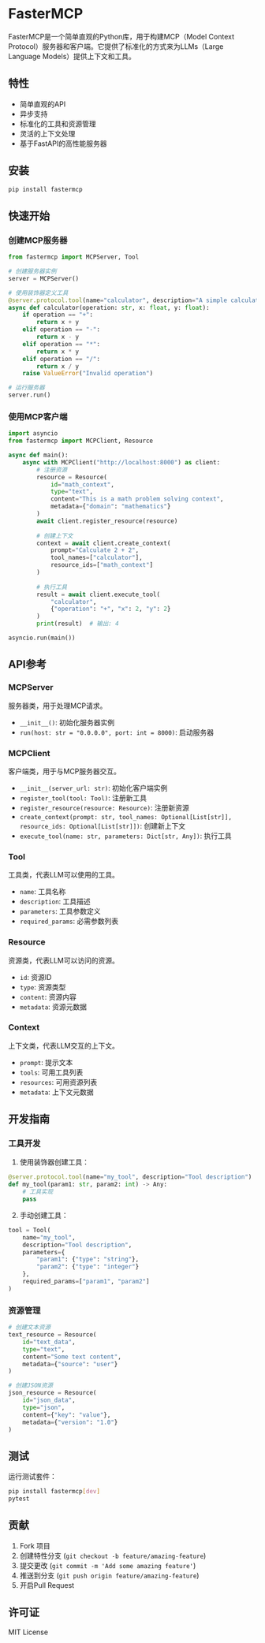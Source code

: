 # FasterMCP

FasterMCP是一个简单直观的Python库，用于构建MCP（Model Context Protocol）服务器和客户端。它提供了标准化的方式来为LLMs（Large Language Models）提供上下文和工具。

## 特性

- 简单直观的API
- 异步支持
- 标准化的工具和资源管理
- 灵活的上下文处理
- 基于FastAPI的高性能服务器

## 安装

```bash
pip install fastermcp
```

## 快速开始

### 创建MCP服务器

```python
from fastermcp import MCPServer, Tool

# 创建服务器实例
server = MCPServer()

# 使用装饰器定义工具
@server.protocol.tool(name="calculator", description="A simple calculator")
async def calculator(operation: str, x: float, y: float):
    if operation == "+":
        return x + y
    elif operation == "-":
        return x - y
    elif operation == "*":
        return x * y
    elif operation == "/":
        return x / y
    raise ValueError("Invalid operation")

# 运行服务器
server.run()
```

### 使用MCP客户端

```python
import asyncio
from fastermcp import MCPClient, Resource

async def main():
    async with MCPClient("http://localhost:8000") as client:
        # 注册资源
        resource = Resource(
            id="math_context",
            type="text",
            content="This is a math problem solving context",
            metadata={"domain": "mathematics"}
        )
        await client.register_resource(resource)
        
        # 创建上下文
        context = await client.create_context(
            prompt="Calculate 2 + 2",
            tool_names=["calculator"],
            resource_ids=["math_context"]
        )
        
        # 执行工具
        result = await client.execute_tool(
            "calculator",
            {"operation": "+", "x": 2, "y": 2}
        )
        print(result)  # 输出: 4

asyncio.run(main())
```

## API参考

### MCPServer

服务器类，用于处理MCP请求。

- `__init__()`: 初始化服务器实例
- `run(host: str = "0.0.0.0", port: int = 8000)`: 启动服务器

### MCPClient

客户端类，用于与MCP服务器交互。

- `__init__(server_url: str)`: 初始化客户端实例
- `register_tool(tool: Tool)`: 注册新工具
- `register_resource(resource: Resource)`: 注册新资源
- `create_context(prompt: str, tool_names: Optional[List[str]], resource_ids: Optional[List[str]])`: 创建新上下文
- `execute_tool(name: str, parameters: Dict[str, Any])`: 执行工具

### Tool

工具类，代表LLM可以使用的工具。

- `name`: 工具名称
- `description`: 工具描述
- `parameters`: 工具参数定义
- `required_params`: 必需参数列表

### Resource

资源类，代表LLM可以访问的资源。

- `id`: 资源ID
- `type`: 资源类型
- `content`: 资源内容
- `metadata`: 资源元数据

### Context

上下文类，代表LLM交互的上下文。

- `prompt`: 提示文本
- `tools`: 可用工具列表
- `resources`: 可用资源列表
- `metadata`: 上下文元数据

## 开发指南

### 工具开发

1. 使用装饰器创建工具：
```python
@server.protocol.tool(name="my_tool", description="Tool description")
def my_tool(param1: str, param2: int) -> Any:
    # 工具实现
    pass
```

2. 手动创建工具：
```python
tool = Tool(
    name="my_tool",
    description="Tool description",
    parameters={
        "param1": {"type": "string"},
        "param2": {"type": "integer"}
    },
    required_params=["param1", "param2"]
)
```

### 资源管理

```python
# 创建文本资源
text_resource = Resource(
    id="text_data",
    type="text",
    content="Some text content",
    metadata={"source": "user"}
)

# 创建JSON资源
json_resource = Resource(
    id="json_data",
    type="json",
    content={"key": "value"},
    metadata={"version": "1.0"}
)
```

## 测试

运行测试套件：

```bash
pip install fastermcp[dev]
pytest
```

## 贡献

1. Fork 项目
2. 创建特性分支 (`git checkout -b feature/amazing-feature`)
3. 提交更改 (`git commit -m 'Add some amazing feature'`)
4. 推送到分支 (`git push origin feature/amazing-feature`)
5. 开启Pull Request

## 许可证

MIT License